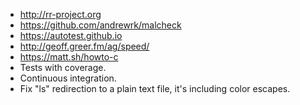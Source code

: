 - http://rr-project.org
- https://github.com/andrewrk/malcheck
- https://autotest.github.io
- http://geoff.greer.fm/ag/speed/
- https://matt.sh/howto-c
- Tests with coverage.
- Continuous integration.
- Fix "ls" redirection to a plain text file, it's including color escapes.
